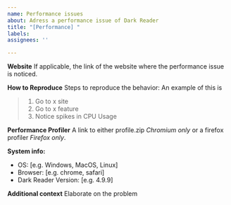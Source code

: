 ```yaml
---
name: Performance issues
about: Adress a performance issue of Dark Reader
title: "[Performance] "
labels:
assignees: ''

---
```


<!-- ⚠⚠ Do not delete this issue template! ⚠⚠ -->
<!-- Issues that do not use the issue template/don't fill out the basic info are likely to be ignored and closed. -->

<!--
  Thank you for taking the time to a performance issue.
  Please make sure there is no existing issue about this issue.
  And make sure it's a actually performance issue, e.g. a extra 1 second to loading the website isn't a performance issue.
-->

**Website**
If applicable, the link of the website where the performance issue is noticed.

**How to Reproduce**
Steps to reproduce the behavior:
An example of this is
>
> 1. Go to x site
> 2. Go to x feature
> 3. Notice spikes in CPU Usage

**Performance Profiler**
A link to either profile.zip *Chromium only* or a firefox profiler *Firefox only*.

<!--
  Please add a version of the browser you are using. 
  If you don't know how to get your browser/darkreader version please search it up online.
-->
**System info:**

- OS: [e.g. Windows, MacOS, Linux]
- Browser: [e.g. chrome, safari]
- Dark Reader Version: [e.g. 4.9.9]

<!--
  Do you have this performance issue with Dark Reader disabled?
  Does it happen in other browsers?
  Do you have hardware acceleration enabled?
-->
**Additional context**
Elaborate on the problem
